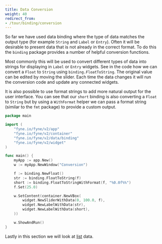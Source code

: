 ```yaml
---
title: Data Conversion
weight: 40
redirect_from:
- /tour/binding/conversion
---
```


So far we have used data binding where the type of
data matches the output type (for example `String` and
`Label` or `Entry`). Often it will be desirable to
present data that is not already in the correct format.
To do this the `binding` package provides a number
of helpful conversion functions.

Most commonly this will be used to convert different
types of data into strings for displaying in `Label`
or `Entry` widgets. See in the code how we can convert
a `Float` to `String` using `binding.FloatToString`.
The original value can be edited by moving the slider.
Each time the data changes it will run the conversion
code and update any connected widgets.

It is also possible to use format strings to add more
natural output for the user interface.
You can see that our `short` binding is also converting
a `Float` to `String` but by using a `WithFormat` helper
we can pass a format string (similar to the `fmt` package)
to provide a custom output.

```go
package main

import (
	"fyne.io/fyne/v2/app"
	"fyne.io/fyne/v2/container"
	"fyne.io/fyne/v2/data/binding"
	"fyne.io/fyne/v2/widget"
)

func main() {
	myApp := app.New()
	w := myApp.NewWindow("Conversion")

	f := binding.NewFloat()
	str := binding.FloatToString(f)
	short := binding.FloatToStringWithFormat(f, "%0.0f%%")
	f.Set(25.0)

	w.SetContent(container.NewVBox(
		widget.NewSliderWithData(0, 100.0, f),
		widget.NewLabelWithData(str),
		widget.NewLabelWithData(short),
	))

	w.ShowAndRun()
}
```

Lastly in this section we will look at [list](/binding/list) data.
